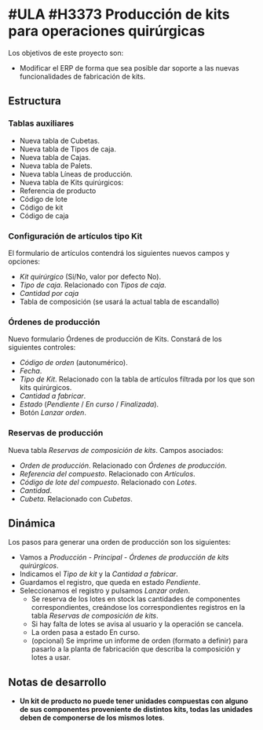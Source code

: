# #ULA #H3373 Producción de kits para operaciones quirúrgicas

Los objetivos de este proyecto son:
+ Modificar el ERP de forma que sea posible dar soporte a las nuevas funcionalidades de fabricación de kits.

## Estructura

### Tablas auxiliares
+ Nueva tabla de Cubetas.
+ Nueva tabla de Tipos de caja.
+ Nueva tabla de Cajas.
+ Nueva tabla de Palets.
+ Nueva tabla Líneas de producción.
+ Nueva tabla de Kits quirúrgicos:
+ Referencia de producto
+ Código de lote
+ Código de kit 
+ Código de caja

### Configuración de artículos tipo Kit
El formulario de artículos contendrá los siguientes nuevos campos y opciones:
+ _Kit quirúrgico_ (Sí/No, valor por defecto No).
+ _Tipo de caja_. Relacionado con _Tipos de caja_.
+ _Cantidad por caja_
+ Tabla de composición (se usará la actual tabla de escandallo)

### Órdenes de producción
Nuevo formulario Órdenes de producción de Kits. Constará de los siguientes controles:
+ _Código de orden_ (autonumérico).
+ _Fecha_.
+ _Tipo de Kit_. Relacionado con la tabla de artículos filtrada por los que son kits quirúrgicos.
+ _Cantidad a fabricar_.
+ _Estado_ (_Pendiente_ / _En curso_ / _Finalizada_).
+ Botón _Lanzar orden_.

### Reservas de producción
Nueva tabla _Reservas de composición de kits_. Campos asociados:
+ _Orden de producción_. Relacionado con _Órdenes de producción_.
+ _Referencia del compuesto_. Relacionado con _Artículos_.
+ _Código de lote del compuesto_. Relacionado con _Lotes_.
+ _Cantidad_.
+ _Cubeta_. Relacionado con _Cubetas_.

## Dinámica
Los pasos para generar una orden de producción son los siguientes:
+ Vamos a _Producción - Principal - Órdenes de producción de kits quirúrgicos_.
+ Indicamos el _Tipo de kit_ y la _Cantidad a fabricar_.
+ Guardamos el registro, que queda en estado _Pendiente_.
+ Seleccionamos el registro y pulsamos _Lanzar orden_.
    + Se reserva de los lotes en stock las cantidades de componentes correspondientes, creándose los correspondientes registros en la tabla _Reservas de composición de kits_.
    + Si hay falta de lotes se avisa al usuario y la operación se cancela.
    + La orden pasa a estado En curso.
    + (opcional) Se imprime un informe de orden (formato a definir) para pasarlo a la planta de fabricación que describa la composición y lotes a usar.


## Notas de desarrollo
+ __Un kit de producto no	puede tener unidades compuestas con alguno de sus componentes proveniente de distintos kits, todas las unidades deben de componerse de los mismos lotes__.

